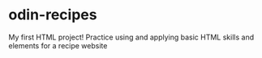 # odin-recipes
My first HTML project!
Practice using and applying basic HTML skills and elements for a 
recipe website